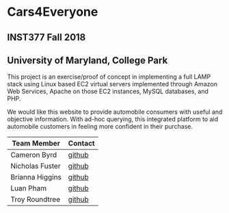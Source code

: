 # Cars4Everyone
## INST377 Fall 2018
## University of Maryland, College Park

This project is an exercise/proof of concept in implementing a full LAMP stack using Linux based EC2 virtual servers implemented through Amazon Web Services, Apache on those EC2 instances, MySQL databases, and PHP.

We would like this website to provide automobile consumers with useful and objective information. With ad-hoc querying, this integrated platform to aid automobile customers in feeling more confident in their purchase.

| Team Member | Contact |
|---|---|
|Cameron Byrd| [github](https://github.com/ctbyrd)
|Nicholas Fuster| [github](https://github.com/nfuster2017)
|Brianna Higgins| [github](https://github.com/bhiggi12)
|Luan Pham|[github](https://github.com/luanclone)
|Troy Roundtree|[github](https://github.com/troundtr)


